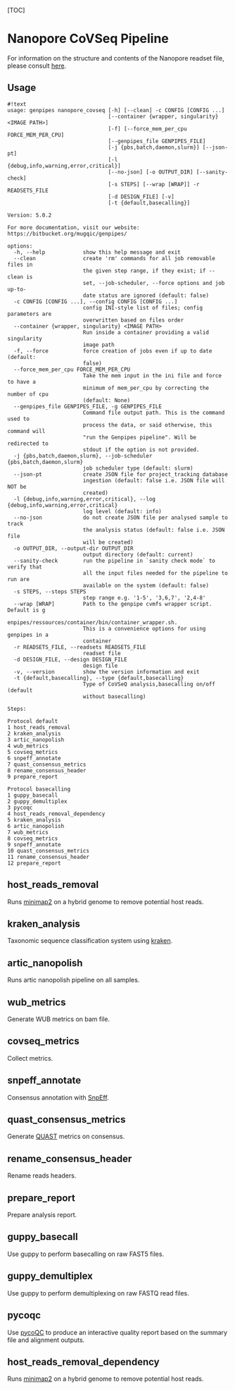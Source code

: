 [TOC]

Nanopore CoVSeq Pipeline
==============

For information on the structure and contents of the Nanopore readset file, please consult [here](https://bitbucket.org/mugqic/genpipes/src/master/#markdown-header-nanopore).
    
Usage
-----

```
#!text
usage: genpipes nanopore_covseq [-h] [--clean] -c CONFIG [CONFIG ...]
                                [--container {wrapper, singularity} <IMAGE PATH>]
                                [-f] [--force_mem_per_cpu FORCE_MEM_PER_CPU]
                                [--genpipes_file GENPIPES_FILE]
                                [-j {pbs,batch,daemon,slurm}] [--json-pt]
                                [-l {debug,info,warning,error,critical}]
                                [--no-json] [-o OUTPUT_DIR] [--sanity-check]
                                [-s STEPS] [--wrap [WRAP]] -r READSETS_FILE
                                [-d DESIGN_FILE] [-v]
                                [-t {default,basecalling}]

Version: 5.0.2

For more documentation, visit our website: https://bitbucket.org/mugqic/genpipes/

options:
  -h, --help            show this help message and exit
  --clean               create 'rm' commands for all job removable files in
                        the given step range, if they exist; if --clean is
                        set, --job-scheduler, --force options and job up-to-
                        date status are ignored (default: false)
  -c CONFIG [CONFIG ...], --config CONFIG [CONFIG ...]
                        config INI-style list of files; config parameters are
                        overwritten based on files order
  --container {wrapper, singularity} <IMAGE PATH>
                        Run inside a container providing a valid singularity
                        image path
  -f, --force           force creation of jobs even if up to date (default:
                        false)
  --force_mem_per_cpu FORCE_MEM_PER_CPU
                        Take the mem input in the ini file and force to have a
                        minimum of mem_per_cpu by correcting the number of cpu
                        (default: None)
  --genpipes_file GENPIPES_FILE, -g GENPIPES_FILE
                        Command file output path. This is the command used to
                        process the data, or said otherwise, this command will
                        "run the Genpipes pipeline". Will be redirected to
                        stdout if the option is not provided.
  -j {pbs,batch,daemon,slurm}, --job-scheduler {pbs,batch,daemon,slurm}
                        job scheduler type (default: slurm)
  --json-pt             create JSON file for project_tracking database
                        ingestion (default: false i.e. JSON file will NOT be
                        created)
  -l {debug,info,warning,error,critical}, --log {debug,info,warning,error,critical}
                        log level (default: info)
  --no-json             do not create JSON file per analysed sample to track
                        the analysis status (default: false i.e. JSON file
                        will be created)
  -o OUTPUT_DIR, --output-dir OUTPUT_DIR
                        output directory (default: current)
  --sanity-check        run the pipeline in `sanity check mode` to verify that
                        all the input files needed for the pipeline to run are
                        available on the system (default: false)
  -s STEPS, --steps STEPS
                        step range e.g. '1-5', '3,6,7', '2,4-8'
  --wrap [WRAP]         Path to the genpipe cvmfs wrapper script. Default is g
                        enpipes/ressources/container/bin/container_wrapper.sh.
                        This is a convenience options for using genpipes in a
                        container
  -r READSETS_FILE, --readsets READSETS_FILE
                        readset file
  -d DESIGN_FILE, --design DESIGN_FILE
                        design file
  -v, --version         show the version information and exit
  -t {default,basecalling}, --type {default,basecalling}
                        Type of CoVSeQ analysis,basecalling on/off (default
                        without basecalling)

Steps:

Protocol default
1 host_reads_removal
2 kraken_analysis
3 artic_nanopolish
4 wub_metrics
5 covseq_metrics
6 snpeff_annotate
7 quast_consensus_metrics
8 rename_consensus_header
9 prepare_report

Protocol basecalling
1 guppy_basecall
2 guppy_demultiplex
3 pycoqc
4 host_reads_removal_dependency
5 kraken_analysis
6 artic_nanopolish
7 wub_metrics
8 covseq_metrics
9 snpeff_annotate
10 quast_consensus_metrics
11 rename_consensus_header
12 prepare_report
```

host_reads_removal 
------------------
 
Runs [minimap2](https://github.com/lh3/minimap2) on a hybrid genome to remove potential host reads.

kraken_analysis 
---------------
 
Taxonomic sequence classification system using [kraken](https://github.com/DerrickWood/kraken2).

artic_nanopolish 
----------------
 
Runs artic nanopolish pipeline on all samples.

wub_metrics 
-----------
 
Generate WUB metrics on bam file.

covseq_metrics 
--------------
 
Collect metrics.

snpeff_annotate 
---------------
 
Consensus annotation with [SnpEff](https://pcingola.github.io/SnpEff/).

quast_consensus_metrics 
-----------------------
 
Generate [QUAST](http://quast.sourceforge.net/) metrics on consensus.

rename_consensus_header 
-----------------------
 
Rename reads headers.

prepare_report 
--------------
 
Prepare analysis report.

guppy_basecall 
--------------
 
Use guppy to perform basecalling on raw FAST5 files.

guppy_demultiplex 
-----------------
 
Use guppy to perform demultiplexing on raw FASTQ read files.

pycoqc 
------
 
Use [pycoQC](https://hpc.nih.gov/apps/pycoQC.html) to produce an interactive quality report based on the summary file and
alignment outputs.

host_reads_removal_dependency 
-----------------------------
 
Runs [minimap2](https://github.com/lh3/minimap2) on a hybrid genome to remove potential host reads.

